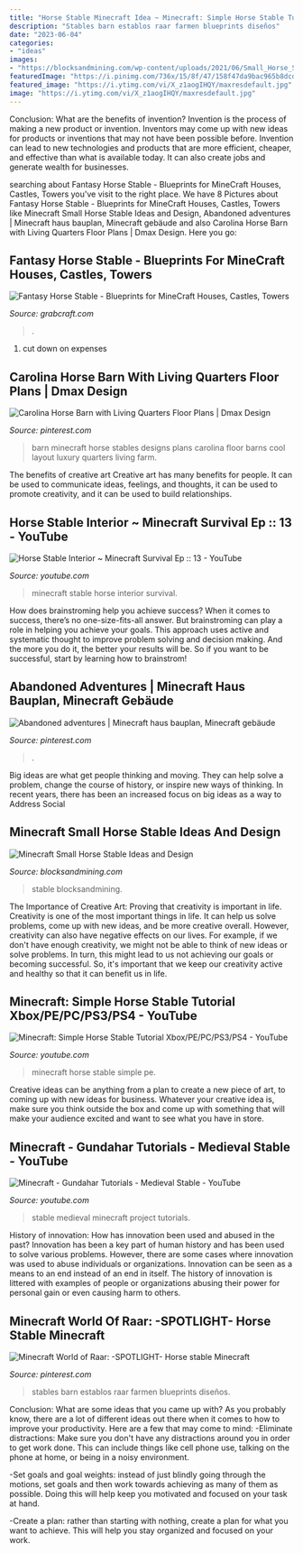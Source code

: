 ```yaml
---
title: "Horse Stable Minecraft Idea ~ Minecraft: Simple Horse Stable Tutorial Xbox/pe/pc/ps3/ps4"
description: "Stables barn establos raar farmen blueprints diseños"
date: "2023-06-04"
categories:
- "ideas"
images:
- "https://blocksandmining.com/wp-content/uploads/2021/06/Small_Horse_Stable-2048x1016.jpg"
featuredImage: "https://i.pinimg.com/736x/15/8f/47/158f47da9bac965b8dcde83c09c5d7ee.jpg"
featured_image: "https://i.ytimg.com/vi/X_z1aogIHQY/maxresdefault.jpg"
image: "https://i.ytimg.com/vi/X_z1aogIHQY/maxresdefault.jpg"
---
```



Conclusion: What are the benefits of invention?
Invention is the process of making a new product or invention. Inventors may come up with new ideas for products or inventions that may not have been possible before. Invention can lead to new technologies and products that are more efficient, cheaper, and effective than what is available today. It can also create jobs and generate wealth for businesses.

	

		
searching about Fantasy Horse Stable - Blueprints for MineCraft Houses, Castles, Towers you've visit to the right place. We have 8 Pictures about Fantasy Horse Stable - Blueprints for MineCraft Houses, Castles, Towers like Minecraft Small Horse Stable Ideas and Design, Abandoned adventures | Minecraft haus bauplan, Minecraft gebäude and also Carolina Horse Barn with Living Quarters Floor Plans | Dmax Design. Here you go:
		
    
## Fantasy Horse Stable - Blueprints For MineCraft Houses, Castles, Towers

<img loading=lazy src="https://h9y3q5u4.stackpathcdn.com/files/products/large/large_fantasy-horse-stable-10815.png" onerror="this.onerror=null;this.src='https://tse4.mm.bing.net/th?id=OIP.95FVVGi3-TeLpfXgVokzYAHaG6&amp;pid=15.1';" alt="Fantasy Horse Stable - Blueprints for MineCraft Houses, Castles, Towers">

_Source: grabcraft.com_

>. 

	

1. cut down on expenses

    
## Carolina Horse Barn With Living Quarters Floor Plans | Dmax Design

<img loading=lazy src="https://i.pinimg.com/736x/aa/0b/25/aa0b250a93857c50f8e2f422df0d235f.jpg" onerror="this.onerror=null;this.src='https://tse2.mm.bing.net/th?id=OIP.oZIU286kvTd-TQ0CFShdwQHaDt&amp;pid=15.1';" alt="Carolina Horse Barn with Living Quarters Floor Plans | Dmax Design">

_Source: pinterest.com_

>barn minecraft horse stables designs plans carolina floor barns cool layout luxury quarters living farm. 

	

The benefits of creative art
Creative art has many benefits for people. It can be used to communicate ideas, feelings, and thoughts, it can be used to promote creativity, and it can be used to build relationships.

    
## Horse Stable Interior ~ Minecraft Survival Ep :: 13 - YouTube

<img loading=lazy src="https://i.ytimg.com/vi/jVep5cQA4-Y/maxresdefault.jpg" onerror="this.onerror=null;this.src='https://tse2.mm.bing.net/th?id=OIP.cydrs7QfcgxB4UpJk491SgHaEK&amp;pid=15.1';" alt="Horse Stable Interior ~ Minecraft Survival Ep :: 13 - YouTube">

_Source: youtube.com_

>minecraft stable horse interior survival. 

	

How does brainstroming help you achieve success?
When it comes to success, there’s no one-size-fits-all answer. But brainstroming can play a role in helping you achieve your goals. This approach uses active and systematic thought to improve problem solving and decision making. And the more you do it, the better your results will be. So if you want to be successful, start by learning how to brainstrom!

    
## Abandoned Adventures | Minecraft Haus Bauplan, Minecraft Gebäude

<img loading=lazy src="https://i.pinimg.com/736x/15/8f/47/158f47da9bac965b8dcde83c09c5d7ee.jpg" onerror="this.onerror=null;this.src='https://tse4.mm.bing.net/th?id=OIP.Sw-QTnCg9rHpVwL2zgj9OgHaEK&amp;pid=15.1';" alt="Abandoned adventures | Minecraft haus bauplan, Minecraft gebäude">

_Source: pinterest.com_

>. 

	

Big ideas are what get people thinking and moving. They can help solve a problem, change the course of history, or inspire new ways of thinking. In recent years, there has been an increased focus on big ideas as a way to Address Social 

    
## Minecraft Small Horse Stable Ideas And Design

<img loading=lazy src="https://blocksandmining.com/wp-content/uploads/2021/06/Small_Horse_Stable-2048x1016.jpg" onerror="this.onerror=null;this.src='https://tse2.mm.bing.net/th?id=OIP.rdFUb3xrsIbNLLGDoDaSigHaDr&amp;pid=15.1';" alt="Minecraft Small Horse Stable Ideas and Design">

_Source: blocksandmining.com_

>stable blocksandmining. 

	

The Importance of Creative Art: Proving that creativity is important in life.
Creativity is one of the most important things in life. It can help us solve problems, come up with new ideas, and be more creative overall. However, creativity can also have negative effects on our lives. For example, if we don't have enough creativity, we might not be able to think of new ideas or solve problems. In turn, this might lead to us not achieving our goals or becoming successful. So, it's important that we keep our creativity active and healthy so that it can benefit us in life.

    
## Minecraft: Simple Horse Stable Tutorial Xbox/PE/PC/PS3/PS4 - YouTube

<img loading=lazy src="https://i.ytimg.com/vi/X_z1aogIHQY/maxresdefault.jpg" onerror="this.onerror=null;this.src='https://tse1.mm.bing.net/th?id=OIP.E6uZECdFhmGPBRsfV_VqIwEsCo&amp;pid=15.1';" alt="Minecraft: Simple Horse Stable Tutorial Xbox/PE/PC/PS3/PS4 - YouTube">

_Source: youtube.com_

>minecraft horse stable simple pe. 

	

Creative ideas can be anything from a plan to create a new piece of art, to coming up with new ideas for business. Whatever your creative idea is, make sure you think outside the box and come up with something that will make your audience excited and want to see what you have in store.

    
## Minecraft - Gundahar Tutorials - Medieval Stable - YouTube

<img loading=lazy src="https://i.ytimg.com/vi/KrVEX7Trht0/maxresdefault.jpg" onerror="this.onerror=null;this.src='https://tse3.mm.bing.net/th?id=OIP.jaOzIfsQhB2xonPm2yMTVgHaEK&amp;pid=15.1';" alt="Minecraft - Gundahar Tutorials - Medieval Stable - YouTube">

_Source: youtube.com_

>stable medieval minecraft project tutorials. 

	

History of innovation: How has innovation been used and abused in the past?
Innovation has been a key part of human history and has been used to solve various problems. However, there are some cases where innovation was used to abuse individuals or organizations. Innovation can be seen as a means to an end instead of an end in itself. The history of innovation is littered with examples of people or organizations abusing their power for personal gain or even causing harm to others.

    
## Minecraft World Of Raar: -SPOTLIGHT- Horse Stable Minecraft

<img loading=lazy src="https://i.pinimg.com/736x/55/04/16/550416867ee0516662ba2deb458a7240.jpg" onerror="this.onerror=null;this.src='https://tse1.mm.bing.net/th?id=OIP.2Z89vm1V7apKc8qPAoQM0gHaEJ&amp;pid=15.1';" alt="Minecraft World of Raar: -SPOTLIGHT- Horse stable Minecraft">

_Source: pinterest.com_

>stables barn establos raar farmen blueprints diseños. 

	

Conclusion: What are some ideas that you came up with?
As you probably know, there are a lot of different ideas out there when it comes to how to improve your productivity. Here are a few that may come to mind:
-Eliminate distractions: Make sure you don't have any distractions around you in order to get work done. This can include things like cell phone use, talking on the phone at home, or being in a noisy environment.

-Set goals and goal weights: instead of just blindly going through the motions, set goals and then work towards achieving as many of them as possible. Doing this will help keep you motivated and focused on your task at hand.

-Create a plan: rather than starting with nothing, create a plan for what you want to achieve. This will help you stay organized and focused on your work.

